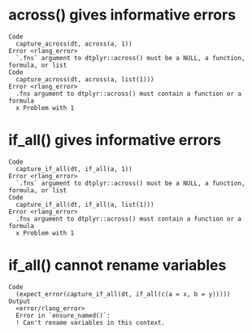 # across() gives informative errors

    Code
      capture_across(dt, across(a, 1))
    Error <rlang_error>
      `.fns` argument to dtplyr::across() must be a NULL, a function, formula, or list
    Code
      capture_across(dt, across(a, list(1)))
    Error <rlang_error>
      .fns argument to dtplyr::across() must contain a function or a formula
      x Problem with 1

# if_all() gives informative errors

    Code
      capture_if_all(dt, if_all(a, 1))
    Error <rlang_error>
      `.fns` argument to dtplyr::across() must be a NULL, a function, formula, or list
    Code
      capture_if_all(dt, if_all(a, list(1)))
    Error <rlang_error>
      .fns argument to dtplyr::across() must contain a function or a formula
      x Problem with 1

# if_all() cannot rename variables

    Code
      (expect_error(capture_if_all(dt, if_all(c(a = x, b = y)))))
    Output
      <error/rlang_error>
      Error in `ensure_named()`:
      ! Can't rename variables in this context.

